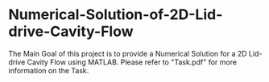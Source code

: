 # Numerical-Solution-of-2D-Lid-drive-Cavity-Flow
The Main Goal of this project is to provide a Numerical Solution for a 2D Lid-drive Cavity Flow using MATLAB. Please refer to "Task.pdf" for more information on the Task.
